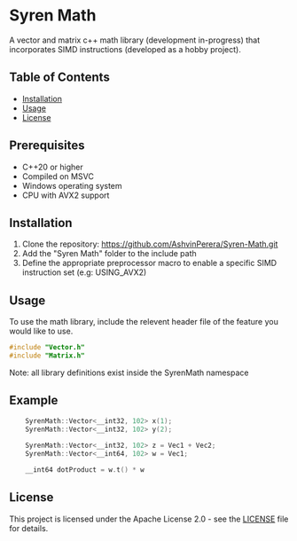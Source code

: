 # Syren Math
A vector and matrix c++ math library (development in-progress) that incorporates SIMD instructions (developed as a hobby project).

## Table of Contents
- [Installation](#installation)
- [Usage](#usage)
- [License](#license)

## Prerequisites
- C++20 or higher
- Compiled on MSVC 
- Windows operating system
- CPU with AVX2 support

## Installation
1. Clone the repository: https://github.com/AshvinPerera/Syren-Math.git
2. Add the "Syren Math" folder to the include path
3. Define the appropriate preprocessor macro to enable a specific SIMD instruction set (e.g: USING_AVX2)

## Usage
To use the math library, include the relevent header file of the feature you would like to use. 
```c++
#include "Vector.h"
#include "Matrix.h"
```

Note: all library definitions exist inside the SyrenMath namespace

## Example
```c++
    SyrenMath::Vector<__int32, 102> x(1);
    SyrenMath::Vector<__int32, 102> y(2);
    
    SyrenMath::Vector<__int32, 102> z = Vec1 + Vec2;
    SyrenMath::Vector<__int64, 102> w = Vec1;

    __int64 dotProduct = w.t() * w
```

## License
This project is licensed under the Apache License 2.0 - see the [LICENSE](LICENSE) file for details.
